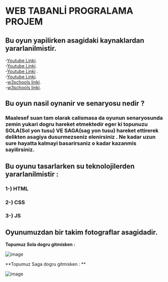 # WEB TABANLİ PROGRALAMA PROJEM  
## Bu oyun yapilirken asagidaki kaynaklardan yararlanilmistir.  
-[Youtube Linki]( https://www.youtube.com/watch?v=hHwxdPIUUBo&t=9297s ).  
-[Youtube Linki]( https://www.youtube.com/watch?v=-ei7CLxoOVU&t=5s ).  
-[Youtube Linki](  https://www.youtube.com/watch?v=bG2BmmYr9NQ&t=66s) .  
-[Youtube Linki]( https://www.youtube.com/watch?v=lvzzdwBorG4 ).   
-[w3schools linki](https://www.w3schools.com/graphics/game_intro.asp  ).  
-[w3schools linki]( https://www.w3schools.com/graphics/canvas_intro.asp ).  
## Bu oyun nasil oynanir ve senaryosu nedir ? 
### Maalesef suan tam olarak calismasa da oyunun senaryosunda zemin yukari dogru hareket etmektedir eger ki topunuzu SOLA(Sol yon tusu) VE SAGA(sag yon tusu) hareket ettirerek delikten asagiya dusurmezseniz elenirsiniz . Ne kadar uzun sure hayatta kalmayi basarirsaniz o kadar kazanmis sayilirsiniz.
## Bu oyunu tasarlarken su teknolojilerden yararlanilmistir : 
### 1-) HTML
### 2-) CSS
### 3-) JS

## Oyunumuzdan bir takim fotograflar asagidadir.  
**Topumuz Sola dogru gitmisken :**  


![image](https://user-images.githubusercontent.com/76706592/168870670-b05d940f-7420-48dd-82ed-f7f4a0056329.png)


**Topumuz Saga dogru gitmisken : **  


![image](https://user-images.githubusercontent.com/76706592/168870809-d60e9770-35cb-409d-8714-b625e0cd3bf4.png)


